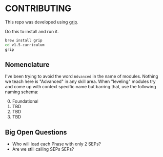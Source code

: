 # CONTRIBUTING


This repo was developed using [grip](https://github.com/joeyespo/grip).

Do this to install and run it.

```sh
brew install grip
cd v1.5-curriculum
grip
```



## Nomenclature

I've been trying to avoid the word `Advanced` in the name of modules. Nothing
we teach here is "Advanced" in any skill area. When "leveling" modules try and
come up with context specific name but barring that, use the following naming
schema:

0. Foundational
0. TBD
0. TBD
0. TBD


## Big Open Questions

- Who will lead each Phase with only 2 SEPs?
- Are we still calling SEPs SEPs?
